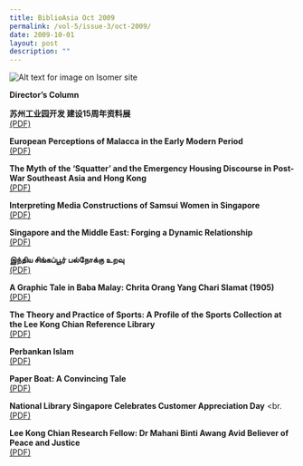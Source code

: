 ```yaml
---
title: BiblioAsia Oct 2009
permalink: /vol-5/issue-3/oct-2009/
date: 2009-10-01
layout: post
description: ""
---
```

![Alt text for image on Isomer site](/images/covers/ba5-3.jpg)

**Director’s Column**

**苏州工业园开发 建设15周年资料展**  <br>
[(PDF)](/files/pdf/vol-5/issue-3/v5-issue3_Suzhou.pdf)

**European Perceptions of Malacca in the Early Modern Period** <br>
[(PDF)](/files/pdf/vol-5/issue-3/v5-issue3_EuropeanPerceptions.pdf)

**The Myth of the ‘Squatter’ and the Emergency Housing Discourse in Post-War Southeast Asia and Hong Kong** <br>
[(PDF)](/files/pdf/vol-5/issue-3/v5-issue3_SquatterHousing.pdf)

**Interpreting Media Constructions of Samsui Women in Singapore** <br>
[(PDF)](/files/pdf/vol-5/issue-3/v5-issue3_SamsuiWomen.pdf)

**Singapore and the Middle East: Forging a Dynamic Relationship** <br>
[(PDF)](/files/pdf/vol-5/issue-3/v5-issue3_SingaporeMiddleEast.pdf)

**இந்திய சிங்கப்பூர் பல்நோக்கு உறவு** <br>
[(PDF)](/files/pdf/vol-5/issue-3/v5-issue3_IndiaSingapore.pdf)

**A Graphic Tale in Baba Malay: Chrita Orang Yang Chari Slamat (1905)** <br>
[(PDF)](/files/pdf/vol-5/issue-3/v5-issue3_BabaMalay.pdf)

**The Theory and Practice of Sports: A Profile of the Sports Collection at the Lee Kong Chian Reference Library** <br>
[(PDF)](/files/pdf/vol-5/issue-3/v5-issue3_TheoryPracticeSports.pdf)

**Perbankan Islam** <br>
[(PDF)](/files/pdf/vol-5/issue-3/v5-issue3_Islam.pdf)

**Paper Boat: A Convincing Tale** <br>
[(PDF)](/files/pdf/vol-5/issue-3/v5-issue3_PaperBoat.pdf)

**National Library Singapore Celebrates Customer Appreciation Day** <br.
[(PDF)](/files/pdf/vol-5/issue-3/v5-issue3_CustomerAppreciation.pdf)

**Lee Kong Chian Research Fellow: Dr Mahani Binti Awang Avid Believer of Peace and Justice** <br>
[(PDF)](/files/pdf/vol-5/issue-3/v5-issue3_MahaniAwang.pdf)
